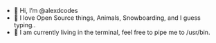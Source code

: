 - 👋 Hi, I’m @alexdcodes
- 🌱 I love Open Source things, Animals, Snowboarding, and I guess typing..
- 💞️ I am currently living in the terminal, feel free to pipe me to /usr/bin.
